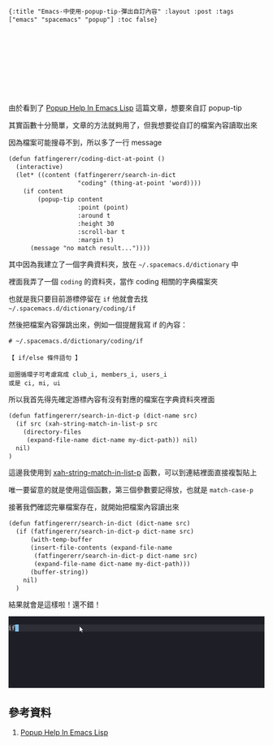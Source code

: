     {:title "Emacs-中使用-popup-tip-彈出自訂內容" :layout :post :tags ["emacs" "spacemacs" "popup"] :toc false}


# 　


## 　

由於看到了 [Popup Help In Emacs Lisp](http://blog.jenkster.com/2013/12/popup-help-in-emacs-lisp.html) 這篇文章，想要來自訂 popup-tip

其實函數十分簡單，文章的方法就夠用了，但我想要從自訂的檔案內容讀取出來

因為檔案可能搜尋不到，所以多了一行 message

    (defun fatfingererr/coding-dict-at-point ()
      (interactive)
      (let* ((content (fatfingererr/search-in-dict
                       "coding" (thing-at-point 'word))))
        (if content
            (popup-tip content
                       :point (point)
                       :around t
                       :height 30
                       :scroll-bar t
                       :margin t)
          (message "no match result..."))))

其中因為我建立了一個字典資料夾，放在 `~/.spacemacs.d/dictionary` 中

裡面我弄了一個 `coding` 的資料夾，當作 coding 相關的字典檔案夾

也就是我只要目前游標停留在 `if` 他就會去找 `~/.spacemacs.d/dictionary/coding/if`

然後把檔案內容彈跳出來，例如一個提醒我寫 if 的內容：

    # ~/.spacemacs.d/dictionary/coding/if

    【 if/else 條件語句 】

    迴圈循環子可考慮寫成 club_i, members_i, users_i
    或是 ci, mi, ui

所以我首先得先確定游標內容有沒有對應的檔案在字典資料夾裡面

    (defun fatfingererr/search-in-dict-p (dict-name src)
      (if src (xah-string-match-in-list-p src
        (directory-files
         (expand-file-name dict-name my-dict-path)) nil)
      nil)
    )

這邊我使用到 [xah-string-match-in-list-p](http://ergoemacs.org/emacs/elisp_string_match_in_list.html) 函數，可以到連結裡面直接複製貼上

唯一要留意的就是使用這個函數，第三個參數要記得放，也就是 `match-case-p`

接著我們確認完畢檔案存在，就開始把檔案內容讀出來

    (defun fatfingererr/search-in-dict (dict-name src)
      (if (fatfingererr/search-in-dict-p dict-name src)
          (with-temp-buffer
          (insert-file-contents (expand-file-name
           (fatfingererr/search-in-dict-p dict-name src)
           (expand-file-name dict-name my-dict-path)))
          (buffer-string))
        nil)
      )

結果就會是這樣啦！還不錯！

![img](../../img/search-in-dict-example.gif)


## 參考資料

1.  [Popup Help In Emacs Lisp](http://blog.jenkster.com/2013/12/popup-help-in-emacs-lisp.html)
